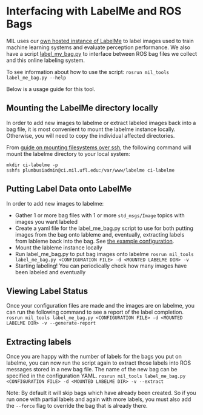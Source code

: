 # Interfacing with LabelMe and ROS Bags
MIL uses our [own hosted instance of LabelMe](https://ci.mil.ufl.edu/labelme/tool.html) to label images used to train machine learning systems and evaluate perception performance. We also have a script [label_my_bag.py](https://github.com/uf-mil/mil_common/blob/master/utils/mil_tools/mil_ros_tools/label_me_bag.py) to interface between ROS bag files we collect and this online labeling system. 

To see information about how to use the script:
```rosrun mil_tools label_me_bag.py --help```

Below is a usage guide for this tool.

## Mounting the LabelMe directory locally
In order to add new images to labelme or extract labeled images back into a bag file, it is most convenient to mount the labelme instance locally. Otherwise, you will need to copy the individual affected directories.

From [guide on mounting filesystems over ssh](https://github.com/uf-mil/mil_common/wiki/Mounting-Remote-Filesystems), the following command will mount the labelme directory to your local system:
```
mkdir ci-labelme -p
sshfs plumbusiadmin@ci.mil.ufl.edu:/var/www/labelme ci-labelme
```

## Putting Label Data onto LabelMe
In order to add new images to labelme:
* Gather 1 or more bag files with 1 or more ```std_msgs/Image``` topics with images you want labeled
* Create a yaml file for the label_me_bag.py script to use for both putting images from the bag onto lableme and, eventually, extracting labels from lableme back into the bag. See [the example configuration](https://github.com/uf-mil/mil_common/blob/master/utils/mil_tools/mil_ros_tools/label_me_bag.py).
* Mount the lableme instance locally
* Run label_me_bag.py to put bag images onto labelme ```rosrun mil_tools label_me_bag.py <CONFIGURATION FILE> -d <MOUNTED LABELME DIR> -v```
* Starting labeling! You can periodically check how many images have been labeled and eventually 

## Viewing Label Status
Once your configuration files are made and the images are on labelme, you can run the following command to see a report of the label completion.
```rosrun mil_tools label_me_bag.py <CONFIGURATION FILE> -d <MOUNTED LABELME DIR> -v --generate-report```

## Extracting labels
Once you are happy with the number of labels for the bags you put on labelme, you can now run the script again to extract those labels into ROS messages stored in a new bag file. The name of the new bag can be specified in the configuration YAML.
```rosrun mil_tools label_me_bag.py <CONFIGURATION FILE> -d <MOUNTED LABELME DIR> -v --extract```

Note: By default it will skip bags which have already been created. So if you run once with partial labels and again with more labels, you must also add the ```--force``` flag to override the bag that is already there.
